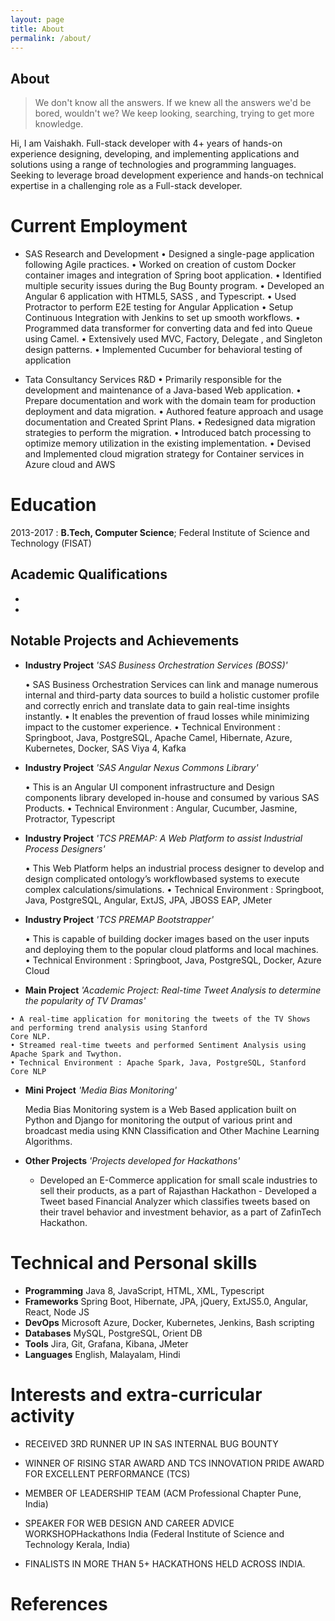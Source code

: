 ```yaml
---
layout: page
title: About
permalink: /about/
---
```


## About

> We don't know all the answers. If we knew all the answers we'd be bored, wouldn't we? We keep looking, searching, trying to get more knowledge.


Hi, I am Vaishakh. 
Full-stack developer with 4+ years of hands-on experience designing, developing, and implementing applications and solutions using a range of technologies and programming languages. Seeking to leverage broad development experience and hands-on technical expertise in a challenging role as a Full-stack developer.
# Current Employment

-   SAS Research and Development
    • Designed a single-page application following Agile practices.
    • Worked on creation of custom Docker container images and integration of Spring boot application.
    • Identified multiple security issues during the Bug Bounty program.
    • Developed an Angular 6 application with HTML5, SASS , and Typescript.
    • Used Protractor to perform E2E testing for Angular Application
    • Setup Continuous Integration with Jenkins to set up smooth workflows.
    • Programmed data transformer for converting data and fed into Queue using Camel.
    • Extensively used MVC, Factory, Delegate , and Singleton design patterns.
    • Implemented Cucumber for behavioral testing of application


-   Tata Consultancy Services R&D
    • Primarily responsible for the development and maintenance of a Java-based Web application.
    • Prepare documentation and work with the domain team for production deployment and data migration.
    • Authored feature approach and usage documentation and Created Sprint Plans.
    • Redesigned data migration strategies to perform the migration.
    • Introduced batch processing to optimize memory utilization in the existing implementation.
    • Devised and Implemented cloud migration strategy for Container services in Azure cloud and AWS


# Education

2013-2017 
:   **B.Tech, Computer Science**; Federal Institute of Science and Technology (FISAT)


## Academic Qualifications

-   
-   

## Notable Projects and Achievements



-  **Industry Project** *'SAS Business Orchestration Services (BOSS)'*

   • SAS Business Orchestration Services can link and manage numerous internal and third-party data sources to build
    a holistic customer profile and correctly enrich and translate data to gain real-time insights instantly.
    • It enables the prevention of fraud losses while minimizing impact to the customer experience.
    • Technical Environment : Springboot, Java, PostgreSQL, Apache Camel, Hibernate, Azure, Kubernetes, Docker, SAS
    Viya 4, Kafka
    
-  **Industry Project** *'SAS Angular Nexus Commons Library'*

    • This is an Angular UI component infrastructure and Design components library developed in-house and consumed
    by various SAS Products.
    • Technical Environment : Angular, Cucumber, Jasmine, Protractor, Typescript
  
 -  **Industry Project** *'TCS PREMAP: A Web Platform to assist Industrial Process Designers'*

    • This Web Platform helps an industrial process designer to develop and design complicated ontology’s workflowbased
    systems to execute complex calculations/simulations.
    • Technical Environment : Springboot, Java, PostgreSQL, Angular, ExtJS, JPA, JBOSS EAP, JMeter

 -  **Industry Project** *'TCS PREMAP Bootstrapper'*

    • This is capable of building docker images based on the user inputs and deploying them to the popular cloud platforms
    and local machines.
    • Technical Environment : Springboot, Java, PostgreSQL, Docker, Azure Cloud
    
  -  **Main Project** *'Academic Project: Real-time Tweet Analysis to determine the popularity of TV Dramas'*

    • A real-time application for monitoring the tweets of the TV Shows and performing trend analysis using Stanford
    Core NLP.
    • Streamed real-time tweets and performed Sentiment Analysis using Apache Spark and Twython.
    • Technical Environment : Apache Spark, Java, PostgreSQL, Stanford Core NLP
    
-   **Mini Project** *'Media Bias Monitoring'*

    Media Bias Monitoring system is a Web Based application built on
    Python and Django for monitoring the output of various print and
    broadcast media using KNN Classification and Other Machine Learning
    Algorithms.

-   **Other Projects** *'Projects developed for Hackathons'*

    - Developed an E-Commerce application for small scale industries to
    sell their products, as a part of Rajasthan Hackathon - Developed a
    Tweet based Financial Analyzer which classifies tweets based on
    their travel behavior and investment behavior, as a part of
    ZafinTech Hackathon.

# Technical and Personal skills

-   **Programming** Java 8, JavaScript, HTML, XML, Typescript
-   **Frameworks** Spring Boot, Hibernate, JPA, jQuery, ExtJS5.0, Angular, React, Node JS
-   **DevOps**  Microsoft Azure, Docker, Kubernetes, Jenkins, Bash scripting
-   **Databases** MySQL, PostgreSQL, Orient DB
-   **Tools** Jira, Git, Grafana, Kibana, JMeter
-   **Languages** English, Malayalam, Hindi


# Interests and extra-curricular activity

-  RECEIVED 3RD RUNNER UP IN SAS INTERNAL BUG BOUNTY

-  WINNER OF RISING STAR AWARD AND TCS INNOVATION PRIDE AWARD FOR EXCELLENT PERFORMANCE (TCS)

-  MEMBER OF LEADERSHIP TEAM (ACM Professional Chapter Pune, India)

-  SPEAKER FOR WEB DESIGN AND CAREER ADVICE WORKSHOPHackathons India (Federal Institute of Science and Technology Kerala, India)

-  FINALISTS IN MORE THAN 5+ HACKATHONS HELD ACROSS INDIA.

# References

